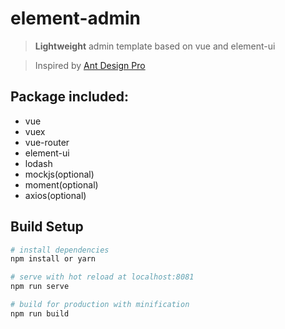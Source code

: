 # element-admin

> **Lightweight** admin template based on vue and element-ui

> Inspired by [Ant Design Pro](https://github.com/ant-design/ant-design-pro/)

## Package included:
* vue
* vuex
* vue-router
* element-ui
* lodash
* mockjs(optional)
* moment(optional)
* axios(optional)

## Build Setup

``` bash
# install dependencies
npm install or yarn

# serve with hot reload at localhost:8081
npm run serve

# build for production with minification
npm run build
```
